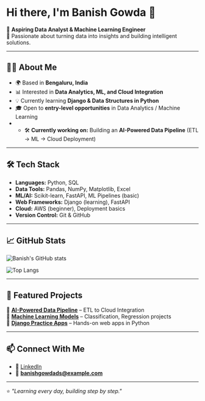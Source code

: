 # Hi there, I'm Banish Gowda 👋  

🚀 **Aspiring Data Analyst & Machine Learning Engineer**  
🎯 Passionate about turning data into insights and building intelligent solutions.  

---

## 🧑‍💻 About Me
- 🌍 Based in **Bengaluru, India**  
- 📊 Interested in **Data Analytics, ML, and Cloud Integration**  
- 💡 Currently learning **Django & Data Structures in Python**  
- 🎓 Open to **entry-level opportunities** in Data Analytics / Machine Learning
- - 🛠️ **Currently working on:** Building an **AI-Powered Data Pipeline** (ETL → ML → Cloud Deployment)  

---

## 🛠️ Tech Stack
- **Languages:** Python, SQL  
- **Data Tools:** Pandas, NumPy, Matplotlib, Excel  
- **ML/AI:** Scikit-learn, FastAPI, ML Pipelines (basic)  
- **Web Frameworks:** Django (learning), FastAPI  
- **Cloud:** AWS (beginner), Deployment basics  
- **Version Control:** Git & GitHub  

---

## 📈 GitHub Stats
![Banish's GitHub stats](https://github-readme-stats.vercel.app/api?username=banishgowdads&show_icons=true&theme=radical)  

![Top Langs](https://github-readme-stats.vercel.app/api/top-langs/?username=banishgowdads&layout=compact&theme=radical)  

---

## 🌟 Featured Projects
🔹 [**AI-Powered Data Pipeline**](#) – ETL to Cloud Integration  
🔹 [**Machine Learning Models**](#) – Classification, Regression projects  
🔹 [**Django Practice Apps**](#) – Hands-on web apps in Python  

---

## 📫 Connect With Me
- 💼 [LinkedIn](https://linkedin.com/in/banish006)    
- 📧 **banishgowdads@example.com**  

---

⭐️ *"Learning every day, building step by step."*
